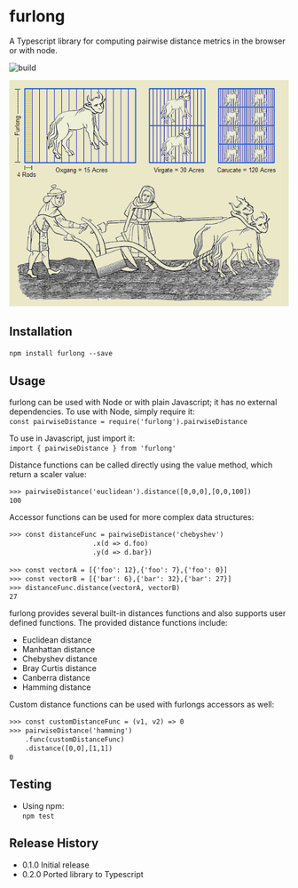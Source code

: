 furlong
=========

A Typescript library for computing pairwise distance metrics in the browser or with node.

![build](https://github.com/seth-brown/furlong/workflows/build/badge.svg)

![](furlong.jpg)

## Installation

`npm install furlong --save`

## Usage

furlong can be used with Node or with plain Javascript; it has no external dependencies. To use with Node, simply require it:  
```const pairwiseDistance = require('furlong').pairwiseDistance```

To use in Javascript, just import it:  
```import { pairwiseDistance } from 'furlong'```

Distance functions can be called directly using the value method, which return a scaler value:

``` 
>>> pairwiseDistance('euclidean').distance([0,0,0],[0,0,100])
100
```

Accessor functions can be used for more complex data structures:
```
>>> const distanceFunc = pairwiseDistance('chebyshev')
                     .x(d => d.foo)
                     .y(d => d.bar})

>>> const vectorA = [{'foo': 12},{'foo': 7},{'foo': 0}]
>>> const vectorB = [{'bar': 6},{'bar': 32},{'bar': 27}]
>>> distanceFunc.distance(vectorA, vectorB)
27
```

furlong provides several built-in distances functions and also supports user defined functions. The provided distance functions include:

* Euclidean distance
* Manhattan distance
* Chebyshev distance
* Bray Curtis distance
* Canberra distance 
* Hamming distance

Custom distance functions can be used with furlongs accessors as well:

```
>>> const customDistanceFunc = (v1, v2) => 0
>>> pairwiseDistance('hamming')
    .func(customDistanceFunc)
    .distance([0,0],[1,1])
0
```

## Testing

* Using npm:  
  `npm test`

## Release History

* 0.1.0 Initial release
* 0.2.0 Ported library to Typescript
